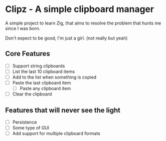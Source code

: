 # Clipz - A simple clipboard manager

A simple project to learn Zig, that aims to resolve the problem that hunts me since I was born.

Don't expect to be good, I'm just a girl. (not really but yeah)

## Core Features
- [ ] Support string clipboards
- [ ] List the last 10 clipboard items
- [ ] Add to the list when something is copied
- [ ] Paste the last clipboard item
	- [ ] Paste any clipboard item
- [ ] Clear the clipboard

## Features that will never see the light
- [ ] Persistence
- [ ] Some type of GUI
- [ ] Add support for multiple clipboard formats
